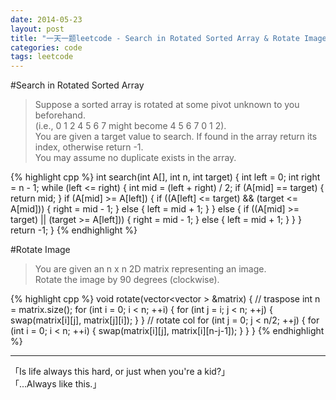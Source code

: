 ```yaml
---
date: 2014-05-23
layout: post
title: "一天一题leetcode - Search in Rotated Sorted Array & Rotate Image"
categories: code
tags: leetcode
---
```


#Search in Rotated Sorted Array
>Suppose a sorted array is rotated at some pivot unknown to you beforehand.   
>(i.e., 0 1 2 4 5 6 7 might become 4 5 6 7 0 1 2).   
>You are given a target value to search. If found in the array return its index, otherwise return -1.   
>You may assume no duplicate exists in the array.   

{% highlight cpp %}
int search(int A[], int n, int target) {
    int left = 0;
    int right = n - 1;
    while (left <= right) {
        int mid = (left + right) / 2;
        if (A[mid] == target) {
            return mid;
        }
        if (A[mid] >= A[left]) {
            if ((A[left] <= target) && (target <= A[mid])) {
                right = mid - 1; 
            } else {
                left = mid + 1;
            }
        } else {
            if ((A[mid] >= target) || (target >= A[left])) {
                right = mid - 1;
            } else {
                left = mid + 1;
            }
        }
    }
    return -1;
}
{% endhighlight %}

#Rotate Image
>You are given an n x n 2D matrix representing an image.   
>Rotate the image by 90 degrees (clockwise).   

{% highlight cpp %}
void rotate(vector<vector<int> > &matrix) {
    // traspose
    int n = matrix.size();
    for (int i = 0; i < n; ++i) {
        for (int j = i; j < n; ++j) {
            swap(matrix[i][j], matrix[j][i]);
        }
    }
    // rotate col
    for (int j = 0; j < n/2; ++j) {
        for (int i = 0; i < n; ++i) {
            swap(matrix[i][j], matrix[i][n-j-1]);
        }
    }
}
{% endhighlight %}

---
「Is life always this hard, or just when you're a kid?」   
「...Always like this.」